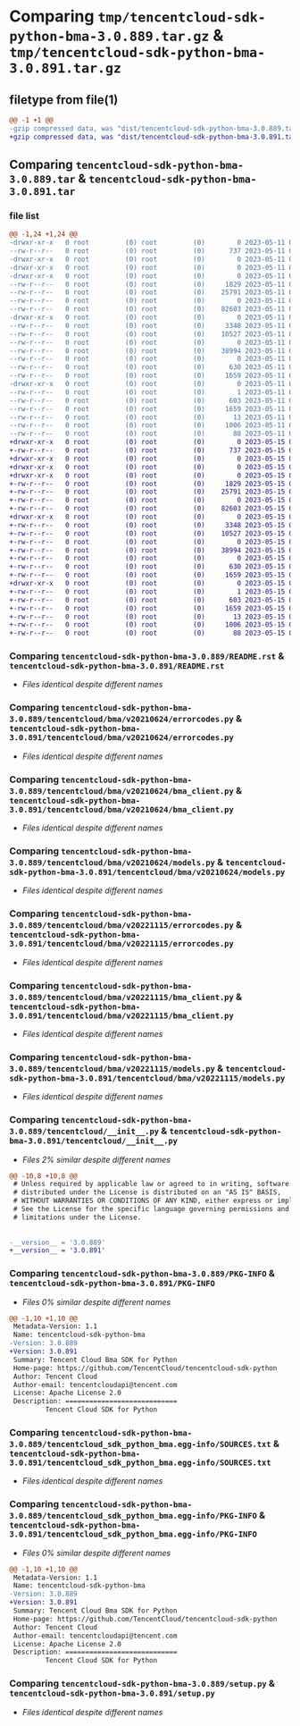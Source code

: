 # Comparing `tmp/tencentcloud-sdk-python-bma-3.0.889.tar.gz` & `tmp/tencentcloud-sdk-python-bma-3.0.891.tar.gz`

## filetype from file(1)

```diff
@@ -1 +1 @@
-gzip compressed data, was "dist/tencentcloud-sdk-python-bma-3.0.889.tar", last modified: Thu May 11 02:22:43 2023, max compression
+gzip compressed data, was "dist/tencentcloud-sdk-python-bma-3.0.891.tar", last modified: Mon May 15 02:35:15 2023, max compression
```

## Comparing `tencentcloud-sdk-python-bma-3.0.889.tar` & `tencentcloud-sdk-python-bma-3.0.891.tar`

### file list

```diff
@@ -1,24 +1,24 @@
-drwxr-xr-x   0 root         (0) root         (0)        0 2023-05-11 02:22:43.000000 tencentcloud-sdk-python-bma-3.0.889/
--rw-r--r--   0 root         (0) root         (0)      737 2023-05-11 02:22:43.000000 tencentcloud-sdk-python-bma-3.0.889/README.rst
-drwxr-xr-x   0 root         (0) root         (0)        0 2023-05-11 02:22:43.000000 tencentcloud-sdk-python-bma-3.0.889/tencentcloud/
-drwxr-xr-x   0 root         (0) root         (0)        0 2023-05-11 02:22:43.000000 tencentcloud-sdk-python-bma-3.0.889/tencentcloud/bma/
-drwxr-xr-x   0 root         (0) root         (0)        0 2023-05-11 02:22:43.000000 tencentcloud-sdk-python-bma-3.0.889/tencentcloud/bma/v20210624/
--rw-r--r--   0 root         (0) root         (0)     1829 2023-05-11 02:22:43.000000 tencentcloud-sdk-python-bma-3.0.889/tencentcloud/bma/v20210624/errorcodes.py
--rw-r--r--   0 root         (0) root         (0)    25791 2023-05-11 02:22:43.000000 tencentcloud-sdk-python-bma-3.0.889/tencentcloud/bma/v20210624/bma_client.py
--rw-r--r--   0 root         (0) root         (0)        0 2023-05-11 02:22:43.000000 tencentcloud-sdk-python-bma-3.0.889/tencentcloud/bma/v20210624/__init__.py
--rw-r--r--   0 root         (0) root         (0)    82603 2023-05-11 02:22:43.000000 tencentcloud-sdk-python-bma-3.0.889/tencentcloud/bma/v20210624/models.py
-drwxr-xr-x   0 root         (0) root         (0)        0 2023-05-11 02:22:43.000000 tencentcloud-sdk-python-bma-3.0.889/tencentcloud/bma/v20221115/
--rw-r--r--   0 root         (0) root         (0)     3348 2023-05-11 02:22:43.000000 tencentcloud-sdk-python-bma-3.0.889/tencentcloud/bma/v20221115/errorcodes.py
--rw-r--r--   0 root         (0) root         (0)    10527 2023-05-11 02:22:43.000000 tencentcloud-sdk-python-bma-3.0.889/tencentcloud/bma/v20221115/bma_client.py
--rw-r--r--   0 root         (0) root         (0)        0 2023-05-11 02:22:43.000000 tencentcloud-sdk-python-bma-3.0.889/tencentcloud/bma/v20221115/__init__.py
--rw-r--r--   0 root         (0) root         (0)    38994 2023-05-11 02:22:43.000000 tencentcloud-sdk-python-bma-3.0.889/tencentcloud/bma/v20221115/models.py
--rw-r--r--   0 root         (0) root         (0)        0 2023-05-11 02:22:43.000000 tencentcloud-sdk-python-bma-3.0.889/tencentcloud/bma/__init__.py
--rw-r--r--   0 root         (0) root         (0)      630 2023-05-11 02:22:43.000000 tencentcloud-sdk-python-bma-3.0.889/tencentcloud/__init__.py
--rw-r--r--   0 root         (0) root         (0)     1659 2023-05-11 02:22:43.000000 tencentcloud-sdk-python-bma-3.0.889/PKG-INFO
-drwxr-xr-x   0 root         (0) root         (0)        0 2023-05-11 02:22:43.000000 tencentcloud-sdk-python-bma-3.0.889/tencentcloud_sdk_python_bma.egg-info/
--rw-r--r--   0 root         (0) root         (0)        1 2023-05-11 02:22:43.000000 tencentcloud-sdk-python-bma-3.0.889/tencentcloud_sdk_python_bma.egg-info/dependency_links.txt
--rw-r--r--   0 root         (0) root         (0)      603 2023-05-11 02:22:43.000000 tencentcloud-sdk-python-bma-3.0.889/tencentcloud_sdk_python_bma.egg-info/SOURCES.txt
--rw-r--r--   0 root         (0) root         (0)     1659 2023-05-11 02:22:43.000000 tencentcloud-sdk-python-bma-3.0.889/tencentcloud_sdk_python_bma.egg-info/PKG-INFO
--rw-r--r--   0 root         (0) root         (0)       13 2023-05-11 02:22:43.000000 tencentcloud-sdk-python-bma-3.0.889/tencentcloud_sdk_python_bma.egg-info/top_level.txt
--rw-r--r--   0 root         (0) root         (0)     1006 2023-05-11 02:22:43.000000 tencentcloud-sdk-python-bma-3.0.889/setup.py
--rw-r--r--   0 root         (0) root         (0)       88 2023-05-11 02:22:43.000000 tencentcloud-sdk-python-bma-3.0.889/setup.cfg
+drwxr-xr-x   0 root         (0) root         (0)        0 2023-05-15 02:35:15.000000 tencentcloud-sdk-python-bma-3.0.891/
+-rw-r--r--   0 root         (0) root         (0)      737 2023-05-15 02:35:15.000000 tencentcloud-sdk-python-bma-3.0.891/README.rst
+drwxr-xr-x   0 root         (0) root         (0)        0 2023-05-15 02:35:15.000000 tencentcloud-sdk-python-bma-3.0.891/tencentcloud/
+drwxr-xr-x   0 root         (0) root         (0)        0 2023-05-15 02:35:15.000000 tencentcloud-sdk-python-bma-3.0.891/tencentcloud/bma/
+drwxr-xr-x   0 root         (0) root         (0)        0 2023-05-15 02:35:15.000000 tencentcloud-sdk-python-bma-3.0.891/tencentcloud/bma/v20210624/
+-rw-r--r--   0 root         (0) root         (0)     1829 2023-05-15 02:35:15.000000 tencentcloud-sdk-python-bma-3.0.891/tencentcloud/bma/v20210624/errorcodes.py
+-rw-r--r--   0 root         (0) root         (0)    25791 2023-05-15 02:35:15.000000 tencentcloud-sdk-python-bma-3.0.891/tencentcloud/bma/v20210624/bma_client.py
+-rw-r--r--   0 root         (0) root         (0)        0 2023-05-15 02:35:15.000000 tencentcloud-sdk-python-bma-3.0.891/tencentcloud/bma/v20210624/__init__.py
+-rw-r--r--   0 root         (0) root         (0)    82603 2023-05-15 02:35:15.000000 tencentcloud-sdk-python-bma-3.0.891/tencentcloud/bma/v20210624/models.py
+drwxr-xr-x   0 root         (0) root         (0)        0 2023-05-15 02:35:15.000000 tencentcloud-sdk-python-bma-3.0.891/tencentcloud/bma/v20221115/
+-rw-r--r--   0 root         (0) root         (0)     3348 2023-05-15 02:35:15.000000 tencentcloud-sdk-python-bma-3.0.891/tencentcloud/bma/v20221115/errorcodes.py
+-rw-r--r--   0 root         (0) root         (0)    10527 2023-05-15 02:35:15.000000 tencentcloud-sdk-python-bma-3.0.891/tencentcloud/bma/v20221115/bma_client.py
+-rw-r--r--   0 root         (0) root         (0)        0 2023-05-15 02:35:15.000000 tencentcloud-sdk-python-bma-3.0.891/tencentcloud/bma/v20221115/__init__.py
+-rw-r--r--   0 root         (0) root         (0)    38994 2023-05-15 02:35:15.000000 tencentcloud-sdk-python-bma-3.0.891/tencentcloud/bma/v20221115/models.py
+-rw-r--r--   0 root         (0) root         (0)        0 2023-05-15 02:35:15.000000 tencentcloud-sdk-python-bma-3.0.891/tencentcloud/bma/__init__.py
+-rw-r--r--   0 root         (0) root         (0)      630 2023-05-15 02:35:15.000000 tencentcloud-sdk-python-bma-3.0.891/tencentcloud/__init__.py
+-rw-r--r--   0 root         (0) root         (0)     1659 2023-05-15 02:35:15.000000 tencentcloud-sdk-python-bma-3.0.891/PKG-INFO
+drwxr-xr-x   0 root         (0) root         (0)        0 2023-05-15 02:35:15.000000 tencentcloud-sdk-python-bma-3.0.891/tencentcloud_sdk_python_bma.egg-info/
+-rw-r--r--   0 root         (0) root         (0)        1 2023-05-15 02:35:15.000000 tencentcloud-sdk-python-bma-3.0.891/tencentcloud_sdk_python_bma.egg-info/dependency_links.txt
+-rw-r--r--   0 root         (0) root         (0)      603 2023-05-15 02:35:15.000000 tencentcloud-sdk-python-bma-3.0.891/tencentcloud_sdk_python_bma.egg-info/SOURCES.txt
+-rw-r--r--   0 root         (0) root         (0)     1659 2023-05-15 02:35:15.000000 tencentcloud-sdk-python-bma-3.0.891/tencentcloud_sdk_python_bma.egg-info/PKG-INFO
+-rw-r--r--   0 root         (0) root         (0)       13 2023-05-15 02:35:15.000000 tencentcloud-sdk-python-bma-3.0.891/tencentcloud_sdk_python_bma.egg-info/top_level.txt
+-rw-r--r--   0 root         (0) root         (0)     1006 2023-05-15 02:35:15.000000 tencentcloud-sdk-python-bma-3.0.891/setup.py
+-rw-r--r--   0 root         (0) root         (0)       88 2023-05-15 02:35:15.000000 tencentcloud-sdk-python-bma-3.0.891/setup.cfg
```

### Comparing `tencentcloud-sdk-python-bma-3.0.889/README.rst` & `tencentcloud-sdk-python-bma-3.0.891/README.rst`

 * *Files identical despite different names*

### Comparing `tencentcloud-sdk-python-bma-3.0.889/tencentcloud/bma/v20210624/errorcodes.py` & `tencentcloud-sdk-python-bma-3.0.891/tencentcloud/bma/v20210624/errorcodes.py`

 * *Files identical despite different names*

### Comparing `tencentcloud-sdk-python-bma-3.0.889/tencentcloud/bma/v20210624/bma_client.py` & `tencentcloud-sdk-python-bma-3.0.891/tencentcloud/bma/v20210624/bma_client.py`

 * *Files identical despite different names*

### Comparing `tencentcloud-sdk-python-bma-3.0.889/tencentcloud/bma/v20210624/models.py` & `tencentcloud-sdk-python-bma-3.0.891/tencentcloud/bma/v20210624/models.py`

 * *Files identical despite different names*

### Comparing `tencentcloud-sdk-python-bma-3.0.889/tencentcloud/bma/v20221115/errorcodes.py` & `tencentcloud-sdk-python-bma-3.0.891/tencentcloud/bma/v20221115/errorcodes.py`

 * *Files identical despite different names*

### Comparing `tencentcloud-sdk-python-bma-3.0.889/tencentcloud/bma/v20221115/bma_client.py` & `tencentcloud-sdk-python-bma-3.0.891/tencentcloud/bma/v20221115/bma_client.py`

 * *Files identical despite different names*

### Comparing `tencentcloud-sdk-python-bma-3.0.889/tencentcloud/bma/v20221115/models.py` & `tencentcloud-sdk-python-bma-3.0.891/tencentcloud/bma/v20221115/models.py`

 * *Files identical despite different names*

### Comparing `tencentcloud-sdk-python-bma-3.0.889/tencentcloud/__init__.py` & `tencentcloud-sdk-python-bma-3.0.891/tencentcloud/__init__.py`

 * *Files 2% similar despite different names*

```diff
@@ -10,8 +10,8 @@
 # Unless required by applicable law or agreed to in writing, software
 # distributed under the License is distributed on an "AS IS" BASIS,
 # WITHOUT WARRANTIES OR CONDITIONS OF ANY KIND, either express or implied.
 # See the License for the specific language governing permissions and
 # limitations under the License.
 
 
-__version__ = '3.0.889'
+__version__ = '3.0.891'
```

### Comparing `tencentcloud-sdk-python-bma-3.0.889/PKG-INFO` & `tencentcloud-sdk-python-bma-3.0.891/PKG-INFO`

 * *Files 0% similar despite different names*

```diff
@@ -1,10 +1,10 @@
 Metadata-Version: 1.1
 Name: tencentcloud-sdk-python-bma
-Version: 3.0.889
+Version: 3.0.891
 Summary: Tencent Cloud Bma SDK for Python
 Home-page: https://github.com/TencentCloud/tencentcloud-sdk-python
 Author: Tencent Cloud
 Author-email: tencentcloudapi@tencent.com
 License: Apache License 2.0
 Description: ============================
         Tencent Cloud SDK for Python
```

### Comparing `tencentcloud-sdk-python-bma-3.0.889/tencentcloud_sdk_python_bma.egg-info/SOURCES.txt` & `tencentcloud-sdk-python-bma-3.0.891/tencentcloud_sdk_python_bma.egg-info/SOURCES.txt`

 * *Files identical despite different names*

### Comparing `tencentcloud-sdk-python-bma-3.0.889/tencentcloud_sdk_python_bma.egg-info/PKG-INFO` & `tencentcloud-sdk-python-bma-3.0.891/tencentcloud_sdk_python_bma.egg-info/PKG-INFO`

 * *Files 0% similar despite different names*

```diff
@@ -1,10 +1,10 @@
 Metadata-Version: 1.1
 Name: tencentcloud-sdk-python-bma
-Version: 3.0.889
+Version: 3.0.891
 Summary: Tencent Cloud Bma SDK for Python
 Home-page: https://github.com/TencentCloud/tencentcloud-sdk-python
 Author: Tencent Cloud
 Author-email: tencentcloudapi@tencent.com
 License: Apache License 2.0
 Description: ============================
         Tencent Cloud SDK for Python
```

### Comparing `tencentcloud-sdk-python-bma-3.0.889/setup.py` & `tencentcloud-sdk-python-bma-3.0.891/setup.py`

 * *Files identical despite different names*

